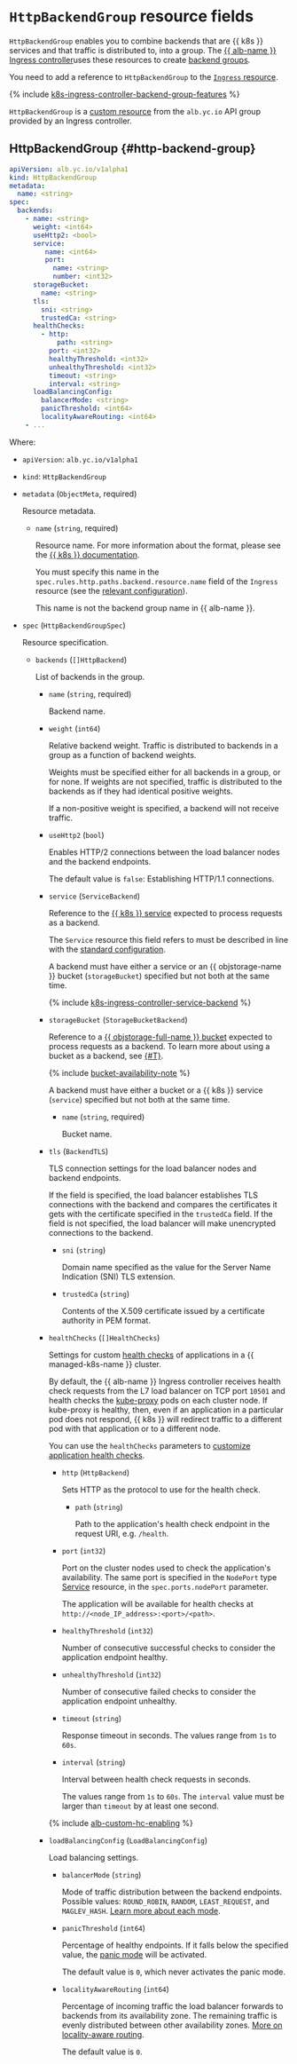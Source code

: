# `HttpBackendGroup` resource fields


`HttpBackendGroup` enables you to combine backends that are {{ k8s }} services and that traffic is distributed to, into a group. The [{{ alb-name }} Ingress controller](../../../application-load-balancer/tools/k8s-ingress-controller/index.md)uses these resources to create [backend groups](../../../application-load-balancer/concepts/backend-group.md).

You need to add a reference to `HttpBackendGroup` to the [`Ingress` resource](../../../application-load-balancer/k8s-ref/ingress.md).

{% include [k8s-ingress-controller-backend-group-features](../../application-load-balancer/k8s-ingress-controller-backend-group-features.md) %}

`HttpBackendGroup` is a [custom resource](https://kubernetes.io/docs/concepts/extend-kubernetes/api-extension/custom-resources/) from the `alb.yc.io` API group provided by an Ingress controller.

## HttpBackendGroup {#http-backend-group}

```yaml
apiVersion: alb.yc.io/v1alpha1
kind: HttpBackendGroup
metadata:
  name: <string>
spec:
  backends:
    - name: <string>
      weight: <int64>
      useHttp2: <bool>
      service:
         name: <int64>
         port:
           name: <string>
           number: <int32>
      storageBucket:
        name: <string>
      tls:
        sni: <string>
        trustedCa: <string>
      healthChecks:
        - http:
            path: <string>
          port: <int32>
          healthyThreshold: <int32>
          unhealthyThreshold: <int32>
          timeout: <string>
          interval: <string>
      loadBalancingConfig:
        balancerMode: <string>
        panicThreshold: <int64>
        localityAwareRouting: <int64>
    - ...
```

Where:

* `apiVersion`: `alb.yc.io/v1alpha1`
* `kind`: `HttpBackendGroup`
* `metadata` (`ObjectMeta`, required)
  
  Resource metadata.

  * `name` (`string`, required)

    Resource name. For more information about the format, please see the [{{ k8s }} documentation](https://kubernetes.io/docs/concepts/overview/working-with-objects/names/#names).
  
    You must specify this name in the `spec.rules.http.paths.backend.resource.name` field of the `Ingress` resource (see the [relevant configuration](../../../application-load-balancer/k8s-ref/ingress.md)).

    This name is not the backend group name in {{ alb-name }}.

* `spec` (`HttpBackendGroupSpec`)

  Resource specification.
  
  * `backends` (`[]HttpBackend`)
  
    List of backends in the group.
    
    * `name` (`string`, required)
    
      Backend name.
    
    * `weight` (`int64`)

      Relative backend weight. Traffic is distributed to backends in a group as a function of backend weights.

      Weights must be specified either for all backends in a group, or for none. If weights are not specified, traffic is distributed to the backends as if they had identical positive weights.

      If a non-positive weight is specified, a backend will not receive traffic.
    
    * `useHttp2` (`bool`)
    
      Enables HTTP/2 connections between the load balancer nodes and the backend endpoints.

      The default value is `false`: Establishing HTTP/1.1 connections.

    * `service` (`ServiceBackend`)

      Reference to the [{{ k8s }} service](../../../managed-kubernetes/concepts/index.md#service) expected to process requests as a backend.

      The `Service` resource this field refers to must be described in line with the [standard configuration](../../../application-load-balancer/k8s-ref/service-for-ingress.md).

      A backend must have either a service or an {{ objstorage-name }} bucket (`storageBucket`) specified but not both at the same time.

      {% include [k8s-ingress-controller-service-backend](../../application-load-balancer/k8s-ingress-controller-service-backend.md) %}
        
    * `storageBucket` (`StorageBucketBackend`)

      Reference to a [{{ objstorage-full-name }} bucket](../../../storage/concepts/bucket.md) expected to process requests as a backend. To learn more about using a bucket as a backend, see [{#T}](../../../application-load-balancer/concepts/backend-group.md#types).

      {% include [bucket-availability-note](../../../application-load-balancer/_includes_service/bucket-availability-note.md) %}

      A backend must have either a bucket or a {{ k8s }} service (`service`) specified but not both at the same time.
      
      * `name` (`string`, required)
      
        Bucket name.
        
    * `tls` (`BackendTLS`)
    
      TLS connection settings for the load balancer nodes and backend endpoints.
    
      If the field is specified, the load balancer establishes TLS connections with the backend and compares the certificates it gets with the certificate specified in the `trustedCa` field. If the field is not specified, the load balancer will make unencrypted connections to the backend.
        
      * `sni` (`string`)
      
        Domain name specified as the value for the Server Name Indication (SNI) TLS extension.
      
      * `trustedCa` (`string`)
      
        Contents of the X.509 certificate issued by a certificate authority in PEM format.

    * `healthChecks` (`[]HealthChecks`)

      Settings for custom [health checks](../../../application-load-balancer/concepts/backend-group.md#health-checks) of applications in a {{ managed-k8s-name }} cluster.

      By default, the {{ alb-name }} Ingress controller receives health check requests from the L7 load balancer on TCP port `10501` and health checks the [kube-proxy](https://kubernetes.io/docs/reference/command-line-tools-reference/kube-proxy/) pods on each cluster node. If kube-proxy is healthy, then, even if an application in a particular pod does not respond, {{ k8s }} will redirect traffic to a different pod with that application or to a different node.
      
      You can use the `healthChecks` parameters to [customize application health checks](../../../managed-kubernetes/tutorials/custom-health-checks.md).

      * `http` (`HttpBackend`)

        Sets HTTP as the protocol to use for the health check.

        * `path` (`string`)

          Path to the application's health check endpoint in the request URI, e.g. `/health`.

      * `port` (`int32`)

        Port on the cluster nodes used to check the application's availability. The same port is specified in the `NodePort` type [Service](../../../application-load-balancer/k8s-ref/service-for-ingress.md) resource, in the `spec.ports.nodePort` parameter.

        The application will be available for health checks at `http://<node_IP_address>:<port>/<path>`.

      * `healthyThreshold` (`int32`)

        Number of consecutive successful checks to consider the application endpoint healthy.

      * `unhealthyThreshold` (`int32`)

        Number of consecutive failed checks to consider the application endpoint unhealthy.

      * `timeout` (`string`)

        Response timeout in seconds. The values range from `1s` to `60s`.

      * `interval` (`string`)

        Interval between health check requests in seconds.

        The values range from `1s` to `60s`. The `interval` value must be larger than `timeout` by at least one second.

      {% include [alb-custom-hc-enabling](../../../_includes/managed-kubernetes/alb-custom-hc-enabling.md) %}

    * `loadBalancingConfig` (`LoadBalancingConfig`)

      Load balancing settings.

      * `balancerMode` (`string`)

        Mode of traffic distribution between the backend endpoints. Possible values: `ROUND_ROBIN`, `RANDOM`, `LEAST_REQUEST`, and `MAGLEV_HASH`. [Learn more about each mode](../../../application-load-balancer/concepts/backend-group.md#balancing-mode).

      * `panicThreshold` (`int64`)

        Percentage of healthy endpoints. If it falls below the specified value, the [panic mode](../../../application-load-balancer/concepts/backend-group.md#panic-mode) will be activated.

        The default value is `0`, which never activates the panic mode.

      * `localityAwareRouting` (`int64`)

        Percentage of incoming traffic the load balancer forwards to backends from its availability zone. The remaining traffic is evenly distributed between other availability zones. [More on locality-aware routing](../../../application-load-balancer/concepts/backend-group.md#locality).

        The default value is `0`.



